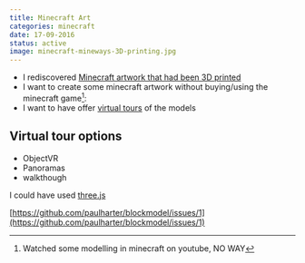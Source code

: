 ```yaml
---
title: Minecraft Art
categories: minecraft
date: 17-09-2016
status: active
image: minecraft-mineways-3D-printing.jpg
---
```

*  I rediscovered [Minecraft artwork that had been 3D printed](https://www.flickr.com/groups/mineways/pool/)
*  I want to create some minecraft artwork without buying/using the minecraft game[^1]:
*  I want to have offer [virtual tours](https://en.wikipedia.org/wiki/Virtual_tour) of the models

## Virtual tour options ##

* ObjectVR
* Panoramas
* walkthough

I could have used [three.js](http://www.threejs.org)

[https://github.com/paulharter/blockmodel/issues/1](https://github.com/paulharter/blockmodel/issues/1)


[^1]: Watched some modelling in minecraft on youtube, NO WAY
